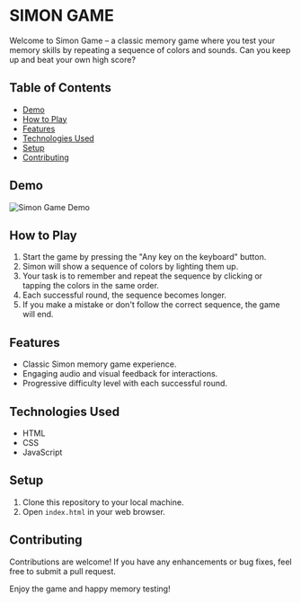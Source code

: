 # SIMON GAME
Welcome to Simon Game – a classic memory game where you test your memory skills by repeating a sequence of colors and sounds. Can you keep up and beat your own high score?

## Table of Contents

- [Demo](#demo)
- [How to Play](#how-to-play)
- [Features](#features)
- [Technologies Used](#technologies-used)
- [Setup](#setup)
- [Contributing](#contributing)

## Demo

![Simon Game Demo](demo.gif)

## How to Play

1. Start the game by pressing the "Any key on the keyboard" button.
2. Simon will show a sequence of colors by lighting them up.
3. Your task is to remember and repeat the sequence by clicking or tapping the colors in the same order.
4. Each successful round, the sequence becomes longer.
5. If you make a mistake or don't follow the correct sequence, the game will end.

## Features

- Classic Simon memory game experience.
- Engaging audio and visual feedback for interactions.
- Progressive difficulty level with each successful round.

## Technologies Used

- HTML
- CSS
- JavaScript

## Setup

1. Clone this repository to your local machine.
2. Open `index.html` in your web browser.

## Contributing

Contributions are welcome! If you have any enhancements or bug fixes, feel free to submit a pull request.

Enjoy the game and happy memory testing!
